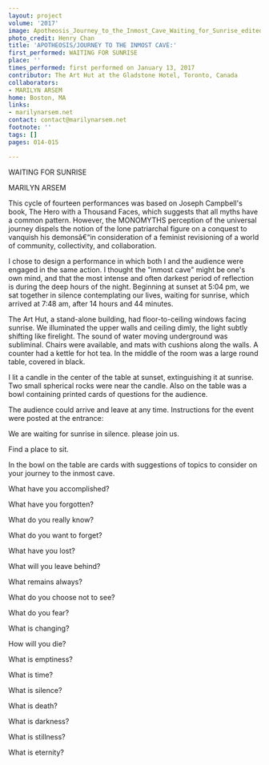 ```yaml
---
layout: project
volume: '2017'
image: Apotheosis_Journey_to_the_Inmost_Cave_Waiting_for_Sunrise_edited.png
photo_credit: Henry Chan
title: 'APOTHEOSIS/JOURNEY TO THE INMOST CAVE:'
first_performed: WAITING FOR SUNRISE
place: ''
times_performed: first performed on January 13, 2017
contributor: The Art Hut at the Gladstone Hotel, Toronto, Canada
collaborators:
- MARILYN ARSEM
home: Boston, MA
links:
- marilynarsem.net
contact: contact@marilynarsem.net
footnote: ''
tags: []
pages: 014-015

---
```


WAITING FOR SUNRISE

MARILYN ARSEM

This cycle of fourteen performances was based on Joseph Campbell's book, The Hero with a Thousand Faces, which suggests that all myths have a common pattern. However, the MONOMYTHS perception of the universal journey dispels the notion of the lone patriarchal figure on a conquest to vanquish his demonsâ€“in consideration of a feminist revisioning of a world of community, collectivity, and collaboration.

I chose to design a performance in which both I and the audience were engaged in the same action. I thought the "inmost cave" might be one's own mind, and that the most intense and often darkest period of reflection is during the deep hours of the night. Beginning at sunset at 5:04 pm, we sat together in silence contemplating our lives, waiting for sunrise, which arrived at 7:48 am, after 14 hours and 44 minutes.

The Art Hut, a stand-alone building, had floor-to-ceiling windows facing sunrise. We illuminated the upper walls and ceiling dimly, the light subtly shifting like firelight. The sound of water moving underground was subliminal. Chairs were available, and mats with cushions along the walls. A counter had a kettle for hot tea. In the middle of the room was a large round table, covered in black.

I lit a candle in the center of the table at sunset, extinguishing it at sunrise. Two small spherical rocks were near the candle. Also on the table was a bowl containing printed cards of questions for the audience.

The audience could arrive and leave at any time. Instructions for the event were posted at the entrance:

We are waiting for sunrise in silence. please join us.

Find a place to sit.

In the bowl on the table are cards with suggestions of topics to consider on your journey to the inmost cave.

What have you accomplished?

What have you forgotten?

What do you really know?

What do you want to forget?

What have you lost?

What will you leave behind?

What remains always?

What do you choose not to see?

What do you fear?

What is changing?

How will you die?

What is emptiness?

What is time?

What is silence?

What is death?

What is darkness?

What is stillness?

What is eternity?
